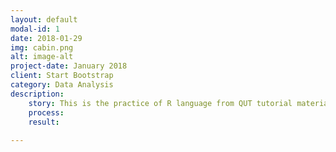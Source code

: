 ```yaml
---
layout: default
modal-id: 1
date: 2018-01-29
img: cabin.png
alt: image-alt
project-date: January 2018
client: Start Bootstrap
category: Data Analysis
description:
    story: This is the practice of R language from QUT tutorial materials. I made this to record my learning process. We used the data set which represents the rent prices of different types of houses in the Brisbane area. <img src="img/project/P1_data.png">
    process:
    result:
    
---
```

